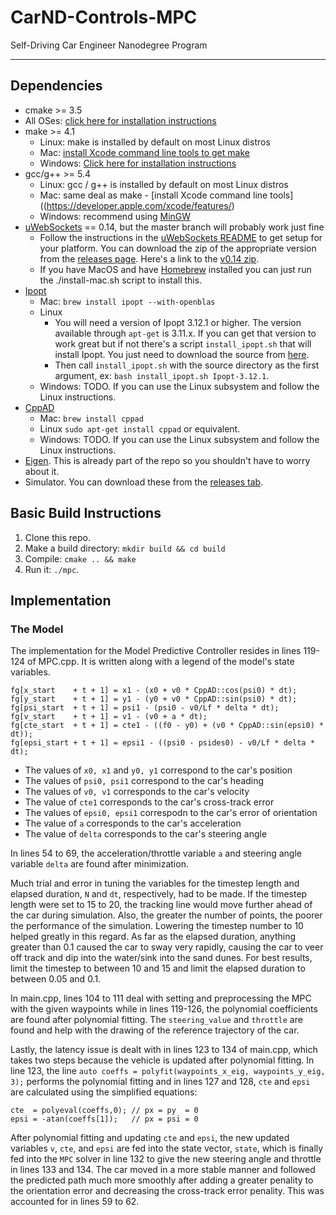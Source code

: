 # CarND-Controls-MPC
Self-Driving Car Engineer Nanodegree Program

---

## Dependencies

* cmake >= 3.5
 * All OSes: [click here for installation instructions](https://cmake.org/install/)
* make >= 4.1
  * Linux: make is installed by default on most Linux distros
  * Mac: [install Xcode command line tools to get make](https://developer.apple.com/xcode/features/)
  * Windows: [Click here for installation instructions](http://gnuwin32.sourceforge.net/packages/make.htm)
* gcc/g++ >= 5.4
  * Linux: gcc / g++ is installed by default on most Linux distros
  * Mac: same deal as make - [install Xcode command line tools]((https://developer.apple.com/xcode/features/)
  * Windows: recommend using [MinGW](http://www.mingw.org/)
* [uWebSockets](https://github.com/uWebSockets/uWebSockets) == 0.14, but the master branch will probably work just fine
  * Follow the instructions in the [uWebSockets README](https://github.com/uWebSockets/uWebSockets/blob/master/README.md) to get setup for your platform. You can download the zip of the appropriate version from the [releases page](https://github.com/uWebSockets/uWebSockets/releases). Here's a link to the [v0.14 zip](https://github.com/uWebSockets/uWebSockets/archive/v0.14.0.zip).
  * If you have MacOS and have [Homebrew](https://brew.sh/) installed you can just run the ./install-mac.sh script to install this.
* [Ipopt](https://projects.coin-or.org/Ipopt)
  * Mac: `brew install ipopt --with-openblas`
  * Linux
    * You will need a version of Ipopt 3.12.1 or higher. The version available through `apt-get` is 3.11.x. If you can get that version to work great but if not there's a script `install_ipopt.sh` that will install Ipopt. You just need to download the source from [here](https://www.coin-or.org/download/source/Ipopt/).
    * Then call `install_ipopt.sh` with the source directory as the first argument, ex: `bash install_ipopt.sh Ipopt-3.12.1`. 
  * Windows: TODO. If you can use the Linux subsystem and follow the Linux instructions.
* [CppAD](https://www.coin-or.org/CppAD/)
  * Mac: `brew install cppad`
  * Linux `sudo apt-get install cppad` or equivalent.
  * Windows: TODO. If you can use the Linux subsystem and follow the Linux instructions.
* [Eigen](http://eigen.tuxfamily.org/index.php?title=Main_Page). This is already part of the repo so you shouldn't have to worry about it.
* Simulator. You can download these from the [releases tab](https://github.com/udacity/CarND-MPC-Project/releases).



## Basic Build Instructions


1. Clone this repo.
2. Make a build directory: `mkdir build && cd build`
3. Compile: `cmake .. && make`
4. Run it: `./mpc`.


## Implementation

### The Model

The implementation for the Model Predictive Controller resides in lines 119-124 of MPC.cpp. It is written along with a legend of the model's state variables. 

```
fg[x_start    + t + 1] = x1 - (x0 + v0 * CppAD::cos(psi0) * dt);
fg[y_start    + t + 1] = y1 - (y0 + v0 * CppAD::sin(psi0) * dt);
fg[psi_start  + t + 1] = psi1 - (psi0 - v0/Lf * delta * dt);
fg[v_start    + t + 1] = v1 - (v0 + a * dt);
fg[cte_start  + t + 1] = cte1 - ((f0 - y0) + (v0 * CppAD::sin(epsi0) * dt));
fg[epsi_start + t + 1] = epsi1 - ((psi0 - psides0) - v0/Lf * delta * dt);
```
- The values of `x0, x1` and `y0, y1` correspond to the car's position
- The values of `psi0, psi1` correspond to the car's heading
- The values of `v0, v1` corresponds to the car's velocity
- The value of `cte1` corresponds to the car's cross-track error
- The values of `epsi0, epsi1` correspodn to the car's error of orientation
- The value of `a` corresponds to the car's acceleration
- The value of `delta` corresponds to the car's steering angle

In lines 54 to 69, the acceleration/throttle variable `a` and steering angle variable `delta` are found after minimization.

Much trial and error in tuning the variables for the timestep length and elapsed duration, `N` and `dt`, respectively, had to be made. If the timestep length were set to 15 to 20, the tracking line would move further ahead of the car during simulation. Also, the greater the number of points, the poorer the performance of the simulation. Lowering the timestep number to 10 helped greatly in this regard. As far as the elapsed duration, anything greater than 0.1 caused the car to sway very rapidly, causing the car to veer off track and dip into the water/sink into the sand dunes. For best results, limit the timestep to between 10 and 15 and limit the elapsed duration to between 0.05 and 0.1.

In main.cpp, lines 104 to 111 deal with setting and preprocessing the MPC with the given waypoints while in lines 119-126, the polynomial coefficients are found after polynomial fitting. The `steering_value` and `throttle` are found and help with the drawing of the reference trajectory of the car.

Lastly, the latency issue is dealt with in lines 123 to 134 of main.cpp, which takes two steps because the vehicle is updated after polynomial fitting. In line 123, the line `auto coeffs = polyfit(waypoints_x_eig, waypoints_y_eig, 3);` performs the polynomial fitting and in lines 127 and  128, `cte` and `epsi` are calculated using the simplified equations:
```
cte  = polyeval(coeffs,0); // px = py  = 0
epsi = -atan(coeffs[1]);   // px = psi = 0
```
After polynomial fitting and updating `cte` and `epsi`, the new updated variables `v`, `cte`, and `epsi` are fed into the state vector, `state`, which is finally fed into the `MPC` solver in line 132 to give the new steering angle and throttle in lines 133 and 134. The car moved in a more stable manner and followed the predicted path much more smoothly after adding a greater penality to the orientation error and decreasing the cross-track error penality. This was accounted for in lines 59 to 62.

